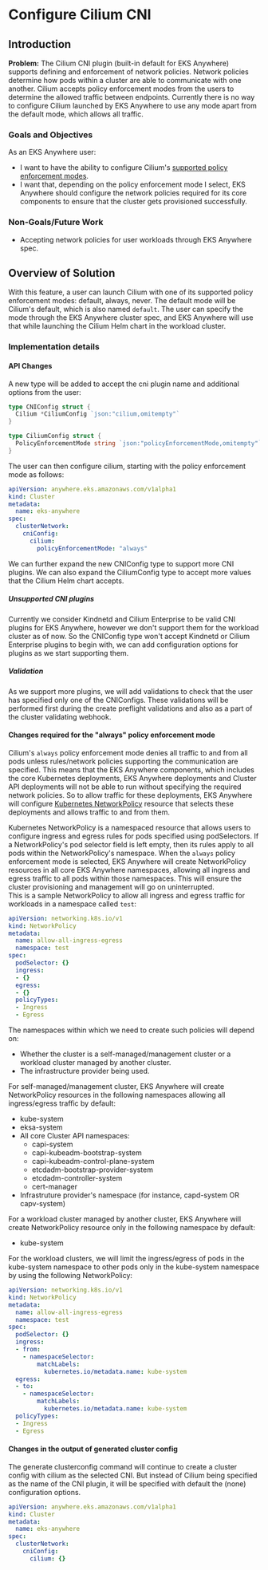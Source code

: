 # Configure Cilium CNI

## Introduction

**Problem:** The Cilium CNI plugin (built-in default for EKS Anywhere) supports defining and enforcement of network policies. Network policies determine how pods within a cluster are able to communicate with one another. Cilium accepts policy enforcement modes from the users to determine the allowed traffic between endpoints. Currently there is no way to configure Cilium launched by EKS Anywhere to use any mode apart from the default mode, which allows all traffic.

### Goals and Objectives

As an EKS Anywhere user:

* I want to have the ability to configure Cilium's [supported policy enforcement modes](https://docs.cilium.io/en/v1.9/policy/intro/).
* I want that, depending on the policy enforcement mode I select, EKS Anywhere should configure the network policies required for its core components to ensure that the cluster gets provisioned successfully.

### Non-Goals/Future Work

* Accepting network policies for user workloads through EKS Anywhere spec.


## Overview of Solution

With this feature, a user can launch Cilium with one of its supported policy enforcement modes: default, always, never. The default mode will be Cilium's default, which is also named `default`. The user can specify the mode through the EKS Anywhere cluster spec, and EKS Anywhere will use that while launching the Cilium Helm chart in the workload cluster.

### Implementation details

#### API Changes

A new type will be added to accept the cni plugin name and additional options from the user:

```go
type CNIConfig struct {
  Cilium *CiliumConfig `json:"cilium,omitempty"`
}

type CiliumConfig struct {
  PolicyEnforcementMode string `json:"policyEnforcementMode,omitempty"`
}
```

The user can then configure cilium, starting with the policy enforcement mode as follows:
```yaml
apiVersion: anywhere.eks.amazonaws.com/v1alpha1
kind: Cluster
metadata:
  name: eks-anywhere
spec:
  clusterNetwork:
    cniConfig: 
      cilium: 
        policyEnforcementMode: "always"
```

We can further expand the new CNIConfig type to support more CNI plugins. We can also expand the CiliumConfig type to accept more values that the Cilium Helm chart accepts.

##### Unsupported CNI plugins

Currently we consider Kindnetd and Cilium Enterprise to be valid CNI plugins for EKS Anywhere, however we don't support them for the workload cluster as of now. So the CNIConfig type won't accept Kindnetd or Cilium Enterprise plugins to begin with, we can add configuration options for plugins as we start supporting them.

##### Validation

As we support more plugins, we will add validations to check that the user has specified only one of the CNIConfigs. These validations will be performed first during the create preflight validations and also as a part of the cluster validating webhook.


#### Changes required for the "always" policy enforcement mode

Cilium's `always` policy enforcement mode denies all traffic to and from all pods unless rules/network policies supporting the communication are specified. This means that the EKS Anywhere components, which includes the core Kubernetes deployments, EKS Anywhere deployments and Cluster API deployments will not be able to run without specifying the required network policies. So to allow traffic for these deployments, EKS Anywhere will configure [Kubernetes NetworkPolicy](https://kubernetes.io/docs/concepts/services-networking/network-policies/) resource that selects these deployments and allows traffic to and from them.  

Kubernetes NetworkPolicy is a namespaced resource that allows users to configure ingress and egress rules for pods specified using podSelectors. If a NetworkPolicy's pod selector field is left empty, then its rules apply to all pods within the NetworkPolicy's namespace. 
When the `always` policy enforcement mode is selected, EKS Anywhere will create NetworkPolicy resources in all core EKS Anywhere namespaces, allowing all ingress and egress traffic to all pods within those namespaces. This will ensure the cluster provisioning and management will go on uninterrupted.  
This is a sample NetworkPolicy to allow all ingress and egress traffic for workloads in a namespace called `test`:

```yaml
apiVersion: networking.k8s.io/v1
kind: NetworkPolicy
metadata:
  name: allow-all-ingress-egress
  namespace: test
spec:
  podSelector: {}
  ingress:
  - {}
  egress:
  - {}
  policyTypes:
  - Ingress
  - Egress
```

The namespaces within which we need to create such policies will depend on:
* Whether the cluster is a self-managed/management cluster or a workload cluster managed by another cluster.
* The infrastructure provider being used.


For self-managed/management cluster, EKS Anywhere will create NetworkPolicy resources in the following namespaces allowing all ingress/egress traffic by default:
- kube-system
- eksa-system
- All core Cluster API namespaces:
  + capi-system
  + capi-kubeadm-bootstrap-system
  + capi-kubeadm-control-plane-system
  + etcdadm-bootstrap-provider-system
  + etcdadm-controller-system
  + cert-manager
- Infrastruture provider's namespace (for instance, capd-system OR capv-system)

For a workload cluster managed by another cluster, EKS Anywhere will create NetworkPolicy resource only in the following namespace by default:
- kube-system

For the workload clusters, we will limit the ingress/egress of pods in the kube-system namespace
to other pods only in the kube-system namespace by using the following NetworkPolicy:

```yaml
apiVersion: networking.k8s.io/v1
kind: NetworkPolicy
metadata:
  name: allow-all-ingress-egress
  namespace: test
spec:
  podSelector: {}
  ingress:
  - from:
    - namespaceSelector:
        matchLabels:
          kubernetes.io/metadata.name: kube-system
  egress:
  - to:
    - namespaceSelector:
        matchLabels:
          kubernetes.io/metadata.name: kube-system
  policyTypes:
  - Ingress
  - Egress
```

#### Changes in the output of generated cluster config

The generate clusterconfig command will continue to create a cluster config with cilium as the selected CNI. But instead of Cilium being specified as the name of the CNI plugin, it will be specified with default the (none) configuration options.
```yaml
apiVersion: anywhere.eks.amazonaws.com/v1alpha1
kind: Cluster
metadata:
  name: eks-anywhere
spec:
  clusterNetwork:
    cniConfig: 
      cilium: {}
```

